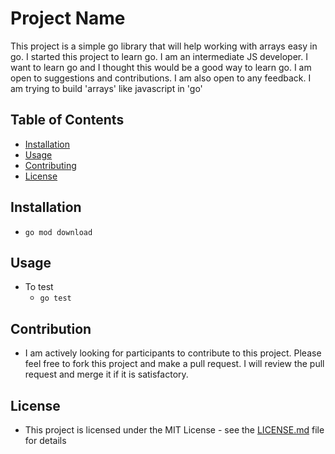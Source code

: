# Project Name

This project is a simple go library that will help working with arrays easy in go. I started this project to learn go. I am an intermediate JS developer. I want to learn go and I thought this would be a good way to learn go. I am open to suggestions and contributions. I am also open to any feedback. I am trying to build 'arrays' like javascript in 'go'

## Table of Contents

- [Installation](#installation)
- [Usage](#usage)
- [Contributing](#contributing)
- [License](#license)

## Installation
- ```go mod download```

## Usage
- To test
    - ```go test```


## Contribution
- I am actively looking for participants to contribute to this project. Please feel free to fork this project and make a pull request. I will review the pull request and merge it if it is satisfactory.

## License
- This project is licensed under the MIT License - see the [LICENSE.md](LICENSE.md) file for details